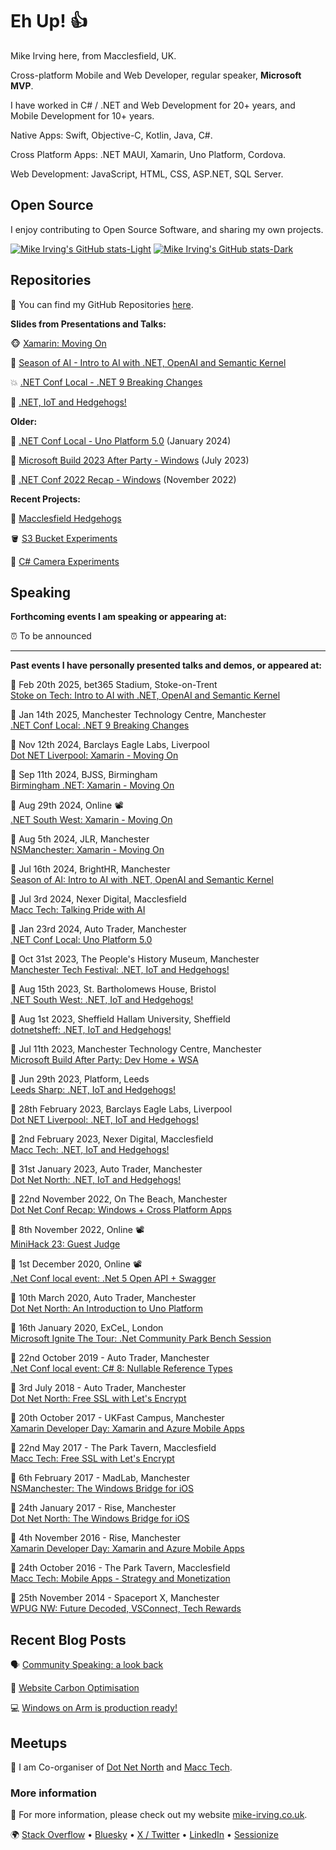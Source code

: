 # Eh Up! 👍

Mike Irving here, from Macclesfield, UK.

Cross-platform Mobile and Web Developer, regular speaker, **Microsoft MVP**.

I have worked in C# / .NET and Web Development for 20+ years, and Mobile Development for 10+ years.

Native Apps: Swift, Objective-C, Kotlin, Java, C#.

Cross Platform Apps: .NET MAUI, Xamarin, Uno Platform, Cordova.

Web Development: JavaScript, HTML, CSS, ASP.NET, SQL Server.

## Open Source

I enjoy contributing to Open Source Software, and sharing my own projects.

[![Mike Irving's GitHub stats-Light](https://github-readme-stats.vercel.app/api?username=mikeirvingweb&show_icons=true&theme=default#gh-light-mode-only)](https://github.com/anuraghazra/github-readme-stats#gh-light-mode-only)
[![Mike Irving's GitHub stats-Dark](https://github-readme-stats.vercel.app/api?username=mikeirvingweb&show_icons=true&theme=dark#gh-dark-mode-only)](https://github.com/anuraghazra/github-readme-stats#gh-dark-mode-only)

## Repositories

🧩 You can find my GitHub Repositories [here](https://github.com/mikeirvingweb?tab=repositories&q=&type=source).

**Slides from Presentations and Talks:** 

🐵 [Xamarin: Moving On](https://github.com/mikeirvingweb/xamarin-moving-on)  

💭 [Season of AI - Intro to AI with .NET, OpenAI and Semantic Kernel](https://github.com/mikeirvingweb/season-of-ai)  

💥 [.NET Conf Local - .NET 9 Breaking Changes](https://github.com/mikeirvingweb/dotnet-conf-local-jan-2025-net9-breaking-changes)  

🦔 [.NET, IoT and Hedgehogs!](https://github.com/mikeirvingweb/dotnet-iot-and-hedgehogs)  

**Older:** 

📱 [.NET Conf Local - Uno Platform 5.0](https://github.com/mikeirvingweb/dotnet-conf-local-jan-2024-uno-platform) (January 2024)  

🧩 [Microsoft Build 2023 After Party - Windows](https://github.com/mikeirvingweb/msbuildafterparty23-windows) (July 2023)  

🚀 [.NET Conf 2022 Recap - Windows](https://github.com/mikeirvingweb/dotnetconf22-windows) (November 2022)  

**Recent Projects:**  

🦔 [Macclesfield Hedgehogs](https://github.com/mikeirvingweb/macclesfield-hedgehogs)  

🪣 [S3 Bucket Experiments](https://github.com/mikeirvingweb/S3BucketExperiments)  

🎥 [C# Camera Experiments](https://github.com/mikeirvingweb/CameraExperiments)  

## Speaking

**Forthcoming events I am speaking or appearing at:**

⏰ To be announced  

---

**Past events I have personally presented talks and demos, or appeared at:**

📅 Feb 20th 2025, bet365 Stadium, Stoke-on-Trent  
[Stoke on Tech: Intro to AI with .NET, OpenAI and Semantic Kernel](https://www.meetup.com/stoke-on-tech/events/305496131/)  

📅 Jan 14th 2025, Manchester Technology Centre, Manchester  
[.NET Conf Local: .NET 9 Breaking Changes](https://www.meetup.com/dotnetnorth/events/303507375/)  

📅 Nov 12th 2024, Barclays Eagle Labs, Liverpool  
[Dot NET Liverpool: Xamarin - Moving On](https://www.meetup.com/dot-net-liverpool/events/302954625/)  

📅 Sep 11th 2024, BJSS, Birmingham  
[Birmingham .NET: Xamarin - Moving On](https://www.meetup.com/birmingham-dotnet-and-xamarin-user-group/events/301176508)  

📅 Aug 29th 2024, Online 📽️  
[.NET South West: Xamarin - Moving On](https://www.meetup.com/dotnetsouthwest/events/302996387/)  

📅 Aug 5th 2024, JLR, Manchester  
[NSManchester: Xamarin - Moving On](https://www.meetup.com/nsmanchester/events/301980488/)  

📅 Jul 16th 2024, BrightHR, Manchester  
[Season of AI: Intro to AI with .NET, OpenAI and Semantic Kernel](https://www.meetup.com/dotnetnorth/events/300783221/)  

📅 Jul 3rd 2024, Nexer Digital, Macclesfield  
[Macc Tech: Talking Pride with AI](https://www.meetup.com/macctech/events/301829704/)  

📅 Jan 23rd 2024, Auto Trader, Manchester  
[.NET Conf Local: Uno Platform 5.0](https://www.meetup.com/dotnetnorth/events/296423665/)  

📅 Oct 31st 2023, The People's History Museum, Manchester  
[Manchester Tech Festival: .NET, IoT and Hedgehogs!](https://www.manchestertechfestival.co.uk/software-engineering-tech-quality/)  

📅 Aug 15th 2023, St. Bartholomews House, Bristol  
[.NET South West: .NET, IoT and Hedgehogs!](https://www.meetup.com/dotnetsouthwest/events/295066920)  

📅 Aug 1st 2023, Sheffield Hallam University, Sheffield  
[dotnetsheff: .NET, IoT and Hedgehogs!](https://www.meetup.com/dotnetsheff/events/294085807/)  

📅 Jul 11th 2023, Manchester Technology Centre, Manchester  
[Microsoft Build After Party: Dev Home + WSA](https://www.meetup.com/dotnetnorth/events/293910493/)  

📅 Jun 29th 2023, Platform, Leeds  
[Leeds Sharp: .NET, IoT and Hedgehogs!](https://www.meetup.com/leeds-sharp/events/293228795)  

📅 28th February 2023, Barclays Eagle Labs, Liverpool  
[Dot NET Liverpool: .NET, IoT and Hedgehogs!](https://www.meetup.com/dot-net-liverpool/events/291461997/)

📅 2nd February 2023, Nexer Digital, Macclesfield  
[Macc Tech: .NET, IoT and Hedgehogs!](https://www.meetup.com/macctech/events/288873927/)

📅 31st January 2023, Auto Trader, Manchester  
[Dot Net North: .NET, IoT and Hedgehogs!](https://www.meetup.com/dotnetnorth/events/290851422/)

📅 22nd November 2022, On The Beach, Manchester  
[Dot Net Conf Recap: Windows + Cross Platform Apps](https://www.meetup.com/dotnetnorth/events/288475312/)

📅 8th November 2022, Online 📽️  
[MiniHack 23: Guest Judge](https://www.meetup.com/mini-hack/events/287970034/)

📅 1st December 2020, Online 📽️  
[.Net Conf local event: .Net 5 Open API + Swagger](https://www.meetup.com/DotNetNorth/events/274233666/)

📅 10th March 2020, Auto Trader, Manchester  
[Dot Net North: An Introduction to Uno Platform](https://www.meetup.com/DotNetNorth/events/268013582/)

📅 16th January 2020, ExCeL, London  
[Microsoft Ignite The Tour: .Net Community Park Bench Session](https://london.myignitetour.techcommunity.microsoft.com/sessions/93573?source=sessions)

📅 22nd October 2019 - Auto Trader, Manchester  
[.Net Conf local event: C# 8: Nullable Reference Types](https://www.meetup.com/DotNetNorth/events/265707931)

📅 3rd July 2018 - Auto Trader, Manchester  
[Dot Net North: Free SSL with Let's Encrypt](https://www.meetup.com/DotNetNorth/events/251433167/)

📅 20th October 2017 - UKFast Campus, Manchester  
[Xamarin Developer Day: Xamarin and Azure Mobile Apps](https://ti.to/xamarin/dev-days-manchester-2017)

📅 22nd May 2017 - The Park Tavern, Macclesfield  
[Macc Tech: Free SSL with Let's Encrypt](https://www.meetup.com/MaccTech/events/239322313/)

📅 6th February 2017 - MadLab, Manchester  
[NSManchester: The Windows Bridge for iOS](https://www.meetup.com/NSManchester/events/235530468/)

📅 24th January 2017 - Rise, Manchester  
[Dot Net North: The Windows Bridge for iOS](https://www.meetup.com/DotNetNorth/events/234674925/)

📅 4th November 2016 - Rise, Manchester  
[Xamarin Developer Day: Xamarin and Azure Mobile Apps](https://ti.to/xamarin/dev-days-manchester)

📅 24th October 2016 - The Park Tavern, Macclesfield  
[Macc Tech: Mobile Apps - Strategy and Monetization](https://www.meetup.com/MaccTech/events/234812153/)

📅 25th November 2014 - Spaceport X, Manchester  
[WPUG NW: Future Decoded, VSConnect, Tech Rewards](https://www.eventbrite.co.uk/e/wpug-nw-in-manchester-november-2014-tickets-14374365113)

## Recent Blog Posts

🗣️ [Community Speaking: a look back](https://www.mike-irving.co.uk/web-design-blog/?blogid=129)  

🌱 [Website Carbon Optimisation](https://www.mike-irving.co.uk/web-design-blog/?blogid=128)  

💻 [Windows on Arm is production ready!](https://www.mike-irving.co.uk/web-design-blog/?blogid=127)  

## Meetups

👯 I am Co-organiser of [Dot Net North](https://www.meetup.com/DotNetNorth/) and [Macc Tech](https://www.meetup.com/MaccTech/).

### More information

🤔 For more information, please check out my website [mike-irving.co.uk](https://www.mike-irving.co.uk/).

🌍 [Stack Overflow](https://stackoverflow.com/users/482901/mike-irving) • [Bluesky](https://bsky.app/profile/mikeirvingweb.bsky.social) • [X / Twitter](https://twitter.com/mikeirvingweb) • [LinkedIn](https://www.linkedin.com/in/mikeirving/) • [Sessionize](https://sessionize.com/mikeirving/)
